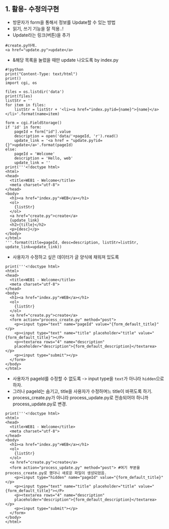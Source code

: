 ## 1. 활용- 수정의구현 <br>
+ 방문자가 form을 통해서 정보를 Update할 수 있는 방법 <br>
+ 읽기, 쓰기 기능을 잘 적용..! <br>
+ Update라는 링크(버튼)을 추가
```
#create.py아래.
<a href="update.py">update</a>
```

+ &해당 목록을 눌렀을 때만 update 나오도록 by index.py <br>
```
#!python
print("Content-Type: text/html")
print()
import cgi, os

files = os.listdir('data')
print(files)
listStr = ''
for item in files:
    listStr = listStr + '<li><a href="index.py?id={name}">{name}</a></li>'.format(name=item)

form = cgi.FieldStorage()
if 'id' in form:
    pageId = form["id"].value
    description = open('data/'+pageId, 'r').read()
    update_link = '<a href = "update.py?id={}">update</a>'.format(pageId)
else:
    pageId = 'Welcome'
    description = 'Hello, web'
    update_link = ''
print('''<!doctype html>
<html>
<head>
  <title>WEB1 - Welcome</title>
  <meta charset="utf-8">
</head>
<body>
  <h1><a href="index.py">WEB</a></h1>
  <ol>
    {listStr}
  </ol>
  <a href="create.py">create</a>
  {update_link}
  <h2>{title}</h2>
  <p>{desc}</p>
</body>
</html>
'''.format(title=pageId, desc=description, listStr=listStr, update_link=update_link))
```
+ 사용자가 수정하고 싶은 데이터가 글 양식에 채워져 있도록 <br>
```
print('''<!doctype html>
<html>
<head>
  <title>WEB1 - Welcome</title>
  <meta charset="utf-8">
</head>
<body>
  <h1><a href="index.py">WEB</a></h1>
  <ol>
    {listStr}
  </ol>
  <a href="create.py">create</a>
  <form action="process_create.py" method="post"> 
    <p><input type="text" name="pageId" value="{form_default_title}"</p>
    <p><input type="text" name="title" placeholder="title" value="{form_default_title}"></P>
    <p><textarea rows="4" name="description"
    placeholder="description">{form_default_description}</textarea></p>
    <p><input type="submit"></p>
  </form>
</body>
</html>
```
+ 사용자가 pageId를 수정할 수 없도록 -> input type을 `text`가 아니라 `hidden`으로 하자. <br>
+ 그러나 pageId는 숨기고, title을 사용자가 수정하며느 title이 바뀌도록 하기. <br>
+ process_create.py가 아니라 process_update.py로 전송되어야 하니까 process_update.py로 변경. <br>
```
print('''<!doctype html>
<html>
<head>
  <title>WEB1 - Welcome</title>
  <meta charset="utf-8">
</head>
<body>
  <h1><a href="index.py">WEB</a></h1>
  <ol>
    {listStr}
  </ol>
  <a href="create.py">create</a>
  <form action="process_update.py" method="post"> #여기 부분을 process_create.py로 했더니 새로운 파일이 생성되었음.
    <p><input type="hidden" name="pageId" value="{form_default_title}"</p>
    <p><input type="text" name="title" placeholder="title" value="{form_default_title}"></P>
    <p><textarea rows="4" name="description"
    placeholder="description">{form_default_description}</textarea></p>
    <p><input type="submit"></p>
  </form>
</body>
</html>
```


